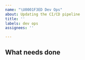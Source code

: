 ```yaml
---
name: "\U0001F3ED Dev Ops"
about: Updating the CI/CD pipeline
title: ''
labels: dev ops
assignees: ''

---
```


## What needs done
<!--- A clear and concise description of what the devops team needs to do. -->


